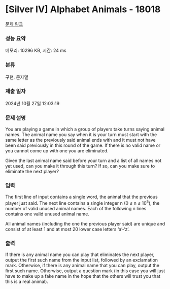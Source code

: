 # [Silver IV] Alphabet Animals - 18018 

[문제 링크](https://www.acmicpc.net/problem/18018) 

### 성능 요약

메모리: 10296 KB, 시간: 24 ms

### 분류

구현, 문자열

### 제출 일자

2024년 10월 27일 12:03:19

### 문제 설명

<p>You are playing a game in which a group of players take turns saying animal names. The animal name you say when it is your turn must start with the same letter as the previously said animal ends with and it must not have been said previously in this round of the game. If there is no valid name or you cannot come up with one you are eliminated.</p>

<p>Given the last animal name said before your turn and a list of all names not yet used, can you make it through this turn? If so, can you make sure to eliminate the next player?</p>

### 입력 

 <p>The first line of input contains a single word, the animal that the previous player just said. The next line contains a single integer n (0 ≤ n ≤ 10<sup>5</sup>), the number of valid unused animal names. Each of the following n lines contains one valid unused animal name.</p>

<p>All animal names (including the one the previous player said) are unique and consist of at least 1 and at most 20 lower case letters ‘a’-‘z’.</p>

### 출력 

 <p>If there is any animal name you can play that eliminates the next player, output the first such name from the input list, followed by an exclamation mark. Otherwise, if there is any animal name that you can play, output the first such name. Otherwise, output a question mark (in this case you will just have to make up a fake name in the hope that the others will trust you that this is a real animal).</p>

